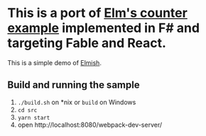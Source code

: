 This is a port of [Elm's counter example](https://github.com/evancz/elm-architecture-tutorial/blob/master/examples/1-button.elm) implemented in F# and targeting Fable and React.
========

This is a simple demo of [Elmish](https://github.com/fable-compiler/fable-elmish).


## Build and running the sample
1. `./build.sh` on *nix or `build` on Windows
2. `cd src`
3. `yarn start`
4. open http://localhost:8080/webpack-dev-server/
